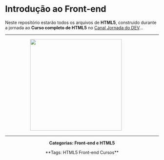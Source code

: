 # Introdução ao Front-end

<a align="center"> Neste repositório estarão todos os arquivos de **HTML5**, construido durante a jornada ao **Curso completo de HTML5** no</a> [Canal Jornada do DEV](https://jornadadodev.com.br/cursos/curso-completo-de-html5)...

**************************************************************
  <div align="center"> 

  <p1 href="https://jornadadodev.com.br/cursos/curso-completo-de-html5">
  <img height="300" src= "https://user-images.githubusercontent.com/78920317/196547047-42ba4eab-1bde-4bd6-9229-dee2c1c33681.png"/>
    &nbsp;&nbsp;&nbsp;&nbsp;&nbsp;&nbsp;&nbsp;&nbsp;&nbsp;</p1>

**************************************************************

<p1>

  <a> **Categorias: Front-end e HTML5** </a>

</p1>

<p1>
    <a2> **Tags: HTML5 Front-end Cursos** </a2>
</p1>
 

